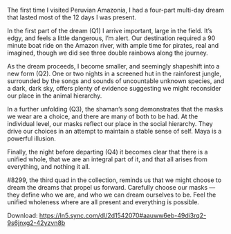 The first time I visited Peruvian Amazonia, I had a four-part multi-day dream that lasted most of the 12 days I was present.

In the first part of the dream (Q1) I arrive important, large in the field. It’s edgy, and feels a little dangerous, I’m alert. Our destination required a 90 minute boat ride on the Amazon river, with ample time for pirates, real and imagined, though we did see three double rainbows along the journey.

As the dream proceeds, I become smaller, and seemingly shapeshift into a new form (Q2). One or two nights in a screened hut in the rainforest jungle, surrounded by the songs and sounds of uncountable unknown species, and a dark, dark sky, offers plenty of evidence suggesting we might reconsider our place in the animal hierarchy. 

In a further unfolding (Q3), the shaman’s song demonstrates that the masks we wear are a choice, and there are many of both to be had. At the individual level, our masks reflect our place in the social hierarchy. They drive our choices in an attempt to maintain a stable sense of self. Maya is a powerful illusion. 

Finally, the night before departing (Q4) it becomes clear that there is a unified whole, that we are an integral part of it, and that all arises from everything, and nothing it all. 

#8299, the third quad in the collection, reminds us that we might choose to dream the dreams that propel us forward. Carefully choose our masks — they define who we are, and who we can dream ourselves to be. Feel the unified wholeness where are all present and everything is possible. 

Download: https://ln5.sync.com/dl/2d1542070#aauww6eb-49di3rq2-9s6jnxg2-42yzvn8b
